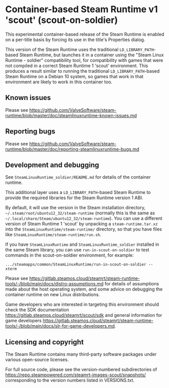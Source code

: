 Container-based Steam Runtime v1 'scout' (scout-on-soldier)
===========================================================

This experimental container-based release of the Steam Runtime
is enabled on a per-title basis by forcing its use in the title's
Properties dialog.

This version of the Steam Runtime uses the traditional
`LD_LIBRARY_PATH`-based Steam Runtime, but launches it in a container
using the "Steam Linux Runtime - soldier" compatibility tool, for
compatibility with games that were not compiled in a correct
Steam Runtime 1 'scout' environment. This produces a result similar to
running the traditional `LD_LIBRARY_PATH`-based Steam Runtime on a
Debian 10 system, so games that work in that environment are likely to
work in this container too.

Known issues
------------

Please see
<https://github.com/ValveSoftware/steam-runtime/blob/master/doc/steamlinuxruntime-known-issues.md>

Reporting bugs
--------------

Please see
<https://github.com/ValveSoftware/steam-runtime/blob/master/doc/reporting-steamlinuxruntime-bugs.md>

Development and debugging
-------------------------

See `SteamLinuxRuntime_soldier/README.md` for details of the container
runtime.

This additional layer uses a `LD_LIBRARY_PATH`-based Steam Runtime to
provide the required libraries for the Steam Runtime version 1 ABI.

By default, it will use the version in the Steam installation directory,
`~/.steam/root/ubuntu12_32/steam-runtime` (normally this is the same as
`~/.local/share/Steam/ubuntu12_32/steam-runtime`). You can use a different
version of Steam Runtime 1 'scout' by unpacking a `steam-runtime.tar.xz`
into the `SteamLinuxRuntime/steam-runtime/` directory, so that you have
files like `SteamLinuxRuntime/steam-runtime/run.sh`.

If you have `SteamLinuxRuntime` and `SteamLinuxRuntime_soldier` installed
in the same Steam library, you can use `run-in-scout-on-soldier` to test
commands in the scout-on-soldier environment, for example:

    .../steamapps/common/SteamLinuxRuntime/run-in-scout-on-soldier -- xterm

Please see
<https://gitlab.steamos.cloud/steamrt/steam-runtime-tools/-/blob/main/docs/distro-assumptions.md>
for details of assumptions made about the host operating system, and some
advice on debugging the container runtime on new Linux distributions.

Game developers who are interested in targeting this environment should
check the SDK documentation <https://gitlab.steamos.cloud/steamrt/scout/sdk>
and general information for game developers
<https://gitlab.steamos.cloud/steamrt/steam-runtime-tools/-/blob/main/docs/slr-for-game-developers.md>.

Licensing and copyright
-----------------------

The Steam Runtime contains many third-party software packages under
various open-source licenses.

For full source code, please see the version-numbered subdirectories of
<https://repo.steampowered.com/steamrt-images-scout/snapshots/>
corresponding to the version numbers listed in VERSIONS.txt.
